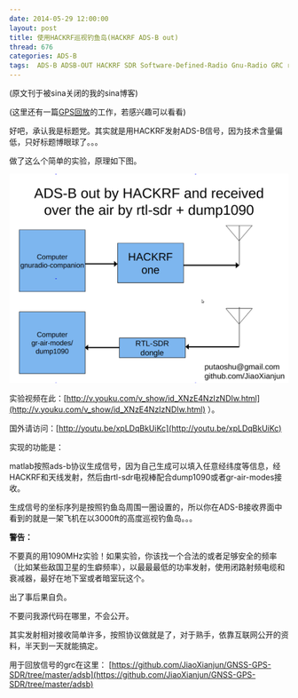 ```yaml
---
date: 2014-05-29 12:00:00
layout: post
title: 使用HACKRF巡视钓鱼岛(HACKRF ADS-B out)
thread: 676
categories: ADS-B
tags:  ADS-B ADSB-OUT HACKRF SDR Software-Defined-Radio Gnu-Radio GRC rtl-sdr dump1090
---
```


(原文刊于被sina关闭的我的sina博客)

(这里还有一篇[GPS回放](http://sdr-x.github.io/%E4%B8%80%E4%BA%9B%E5%85%B3%E4%BA%8EGPS%E9%87%8D%E6%94%BE%E6%A8%A1%E6%8B%9F%E7%9A%84%E5%8A%AA%E5%8A%9B%E4%BB%A5%E5%8F%8A%E5%B0%8F%E5%B7%A5%E5%85%B7%E8%84%9A%E6%9C%AC/)的工作，若感兴趣可以看看)

好吧，承认我是标题党。其实就是用HACKRF发射ADS-B信号，因为技术含量偏低，只好标题博眼球了。。。
  
做了这么个简单的实验，原理如下图。

![](../media/hackrf-adsb-rtl-sdr-dump1090.png)

实验视频在此：[http://v.youku.com/v_show/id_XNzE4NzIzNDIw.html](http://v.youku.com/v_show/id_XNzE4NzIzNDIw.html) ）。

国外请访问：[http://youtu.be/xpLDqBkUiKc](http://youtu.be/xpLDqBkUiKc)

实现的功能是：

matlab按照ads-b协议生成信号，因为自己生成可以填入任意经纬度等信息，经HACKRF和天线发射，然后由rtl-sdr电视棒配合dump1090或者gr-air-modes接收。
  
生成信号的坐标序列是按照钓鱼岛周围一圈设置的，所以你在ADS-B接收界面中看到的就是一架飞机在以3000ft的高度巡视钓鱼岛。。。

**警告：**
  
不要真的用1090MHz实验！如果实验，你该找一个合法的或者足够安全的频率（比如某些敌国卫星的生癖频率），以最最最低的功率发射，使用闭路射频电缆和衰减器，最好在地下室或者暗室玩这个。

出了事后果自负。

不要问我源代码在哪里，不会公开。

其实发射相对接收简单许多，按照协议做就是了，对于熟手，依靠互联网公开的资料，半天到一天就能搞定。

用于回放信号的grc在这里： [https://github.com/JiaoXianjun/GNSS-GPS-SDR/tree/master/adsb](https://github.com/JiaoXianjun/GNSS-GPS-SDR/tree/master/adsb)
